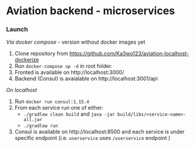 # Aviation backend - microservices

### Launch
*Via docker compose* - version without docker images yet

1. Clone repository from https://github.com/Ka3wo123/aviation-localhost-dockerize
2. Run `docker-compose up -d` in root folder.
3. Fronted is available on http://localhost:3000/
4. Backend (Consul) is avaialable on http://localhost:3001/api

*On localhost*

1. Run `docker run consul:1.15.4`
2. From each service run one of either:
    * `./gradlew clean build` and `java -jar build/libs/<service-name>-all.jar`
    * `./gradlew run`
3. Consul is available on http://localhost:8500 and each service is under specific endpoint (i.e. `userservice` uses `/userservice` endpoint    )